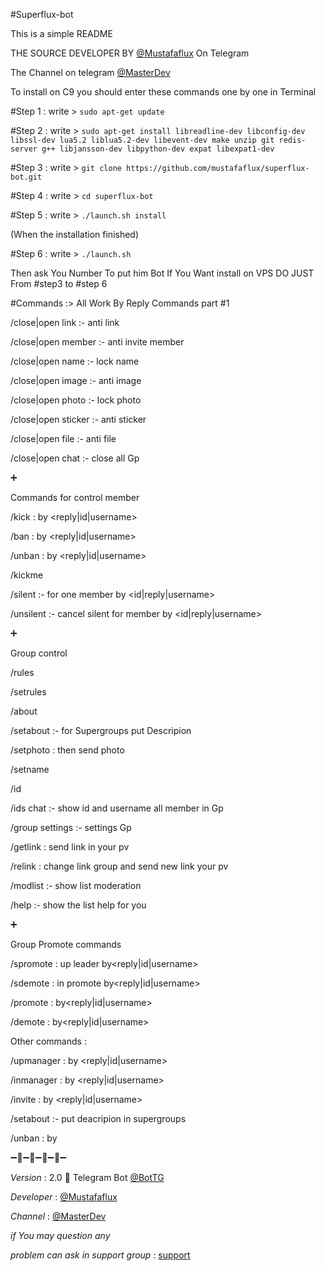 #Superflux-bot

This is a simple README

THE SOURCE DEVELOPER BY [@Mustafaflux](https://telegram.me/MUSTAFAFLUX) On Telegram 

The Channel on telegram [@MasterDev](https://telegram.me/masterdev)


To install on C9 you should enter these commands one by one in Terminal

#Step 1 : write > 
`sudo apt-get update` 

#Step 2 : write > 
`sudo apt-get install libreadline-dev libconfig-dev libssl-dev lua5.2 liblua5.2-dev libevent-dev make unzip git redis-server g++ libjansson-dev libpython-dev expat libexpat1-dev`

#Step 3 : write >
`git clone https://github.com/mustafaflux/superflux-bot.git`

#Step 4 : write >
`cd superflux-bot`

#Step 5 : write >
`./launch.sh install` 

(When the installation finished)

#Step 6 : write >
`./launch.sh` 

Then ask You Number To put him Bot
If You Want install on VPS DO JUST From #step3 to #step 6



#Commands :> All Work By Reply
Commands part #1

/close|open link :- anti link

/close|open member :- anti invite member

/close|open name :- lock name

/close|open image :- anti image

/close|open photo :- lock photo

/close|open sticker :- anti sticker

/close|open file :- anti file

/close|open chat :- close all Gp

➕

Commands for control member

/kick : by <reply|id|username>

/ban : by <reply|id|username>

/unban : by <reply|id|username>

/kickme

/silent :- for one member by <id|reply|username>

/unsilent :- cancel silent for member by <id|reply|username> 


➕

Group control 

/rules

/setrules <write rules>

/about

/setabout <write about> :- for Supergroups put Descripion

/setphoto : then send photo

/setname <write name>

/id

/ids chat :- show id and username all member in Gp

/group settings :- settings Gp

/getlink : send link in your pv

/relink <id-chat> : change link group and send new link your pv

/modlist :- show list moderation

/help :- show the list help for you


➕


Group Promote  commands

/spromote : up leader by<reply|id|username> 

/sdemote : in promote by<reply|id|username>

/promote : by<reply|id|username> 

/demote : by<reply|id|username> 

Other commands :

/upmanager : by <reply|id|username>

/inmanager : by <reply|id|username>

/invite : by <reply|id|username>

/setabout <writ about> :- put deacripion in supergroups

/unban : by <reply> 


➖🔸➖🔹➖🔸➖🔹➖

*Version* : 2.0 🌠 Telegram Bot [@BotTG](https://telegram.me/BotTG)

*Developer* : [@Mustafaflux](https://telegram.me/MUSTAFAFLUX)

*Channel* : [@MasterDev](https://telegram.me/masterdev)


_if You may question any_ 

*problem can ask in support group* : [support]( https://telegram.me/joinchat/Cjp6HD4q7Bm5OO7HyiXzhQ)
